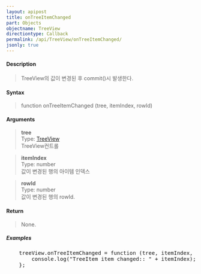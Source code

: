 ```yaml
---
layout: apipost
title: onTreeItemChanged
part: Objects
objectname: TreeView
directiontype: Callback
permalink: /api/TreeView/onTreeItemChanged/
jsonly: true
---
```



#### Description

> TreeView의 값이 변경된 후 commit()시 발생한다.

#### Syntax

> function onTreeItemChanged (tree, itemIndex, rowId)

#### Arguments

> **tree**  
> Type: [TreeView](/api/TreeView/)  
> TreeView컨트롤  

> **itemIndex**  
> Type: number  
> 값이 변경된 행의 아이템 인덱스  

> **rowId**  
> Type: number  
> 값이 변경된 행의 rowId.  

#### Return

> None.

##### Examples 

<pre class="prettyprint">
    treeView.onTreeItemChanged = function (tree, itemIndex, rowId) {
        console.log("TreeItem item changed:: " + itemIndex);	
    };
</pre>

